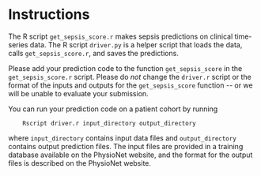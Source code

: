 # Instructions

The R script `get_sepsis_score.r` makes sepsis predictions on clinical time-series data.  The R script `driver.py` is a helper script that loads the data, calls `get_sepsis_score.r`, and saves the predictions.

Please add your prediction code to the function `get_sepsis_score` in the `get_sepsis_score.r` script.  Please do *not* change the `driver.r` script or the format of the inputs and outputs for the `get_sepsis_score` function -- or we will be unable to evaluate your submission.

You can run your prediction code on a patient cohort by running

        Rscript driver.r input_directory output_directory

where `input_directory` contains input data files and `output_directory` contains output prediction files.  The input files are provided in a training database available on the PhysioNet website, and the format for the output files is described on the PhysioNet website.
